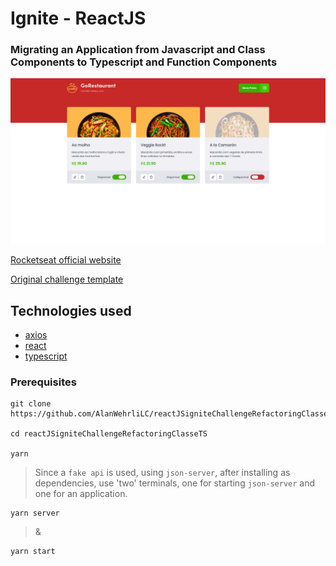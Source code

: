 # Ignite - ReactJS

### Migrating an Application from Javascript and Class Components to Typescript and Function Components
<p>
  <img alt="ReactJS Ignite training cover in 'Upload Images' challenge" src=".github/Capa.png" />
</p>

[Rocketseat official website](https://www.rocketseat.com.br/)

[Original challenge template](https://github.com/rocketseat-education/ignite-template-reactjs-refactoring-classes-ts)

## Technologies used

  - [axios](https://axios-http.com/docs/intro)
  - [react](https://reactjs.org/)
  - [typescript](https://www.typescriptlang.org/)

### Prerequisites

```
git clone https://github.com/AlanWehrliLC/reactJSigniteChallengeRefactoringClasseTS.git

cd reactJSigniteChallengeRefactoringClasseTS

yarn
```

> Since a `fake api` is used, using `json-server`, after installing as dependencies, use 'two' terminals, one for starting `json-server` and one for an application.

```
yarn server
```
> &
```
yarn start
```

